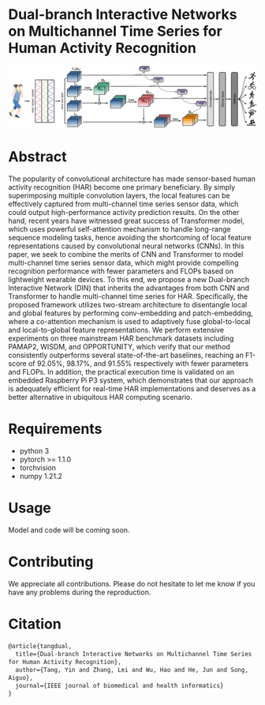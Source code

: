 # Dual-branch Interactive Networks on Multichannel Time Series for Human Activity Recognition
![Image text](https://github.com/yinntag/Multi-scale-deep-feature-learning/blob/main/Model/model.png)
# Abstract
  The popularity of convolutional architecture has made sensor-based human activity recognition (HAR) become one primary beneficiary. By simply superimposing multiple convolution layers, the local features can be effectively captured from multi-channel time series sensor data, which could output high-performance activity prediction results. On the other hand, recent years have witnessed great success of Transformer model, which uses powerful self-attention mechanism to handle long-range sequence modeling tasks, hence avoiding the shortcoming of local feature representations caused by convolutional neural networks (CNNs). In this paper, we seek to combine the merits of CNN and Transformer to model multi-channel time series sensor data, which might provide compelling recognition performance with fewer parameters and FLOPs based on lightweight wearable devices. To this end, we propose a new Dual-branch Interactive Network (DIN) that inherits the advantages from both CNN and Transformer to handle multi-channel time series for HAR. Specifically, the proposed framework utilizes two-stream architecture to disentangle local and global features by performing conv-embedding and patch-embedding, where a co-attention mechanism is used to adaptively fuse global-to-local and local-to-global feature representations. We perform extensive experiments on three mainstream HAR benchmark datasets including PAMAP2, WISDM, and OPPORTUNITY, which verify that our method consistently outperforms several state-of-the-art baselines, reaching an F1-score of 92.05%, 98.17%, and 91.55% respectively with fewer parameters and FLOPs. In addition, the practical execution time is validated on an embedded Raspberry Pi P3 system, which demonstrates that our approach is adequately efficient for real-time HAR implementations and deserves as a better alternative in ubiquitous HAR computing scenario.
# Requirements
- python 3
- pytorch >= 1.1.0
- torchvision
- numpy 1.21.2
# Usage
Model and code will be coming soon.
# Contributing
We appreciate all contributions. Please do not hesitate to let me know if you have any problems during the reproduction.

# Citation
```
@article{tangdual,
  title={Dual-branch Interactive Networks on Multichannel Time Series for Human Activity Recognition},
  author={Tang, Yin and Zhang, Lei and Wu, Hao and He, Jun and Song, Aiguo},
  journal={IEEE journal of biomedical and health informatics}
}
```


